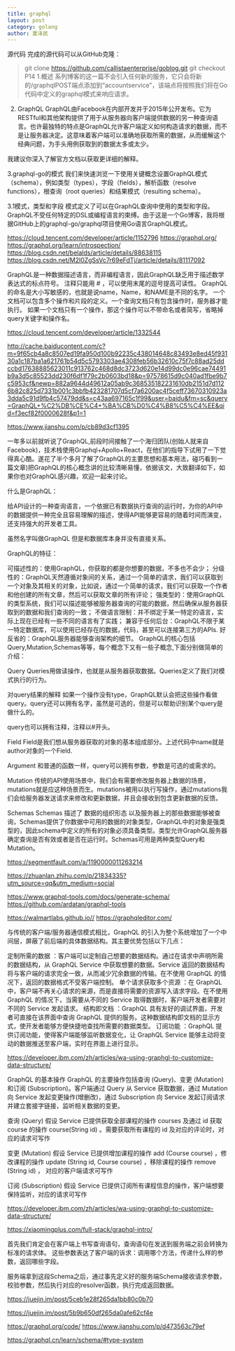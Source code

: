```yaml
---
title: graphql
layout: post
category: golang
author: 夏泽民
---
```

源代码
完成的源代码可以从GitHub克隆：

> git clone https://github.com/callistaenterprise/goblog.git
> git checkout P14
1.概述
系列博客的这一篇不会引入任何新的服务，它只会将新的/graphqlPOST端点添加到“accountservice”，该端点将按照我们将在Go代码中定义的graphql模式来响应请求。

2. GraphQL
GraphQL由Facebook在内部开发并于2015年公开发布。它为RESTful和其他架构提供了用于从服务器向客户端提供数据的另一种查询语言。也许最独特的特点是GraphQL允许客户端定义如何构造请求的数据，而不是让服务器决定。这意味着客户端可以准确地获取所需的数据，从而缓解这个经典问题，为手头用例获取到的数据太多或太少。

我建议你深入了解官方文档以获取更详细的解释。

3.graphql-go的模式
我们来快速浏览一下使用关键概念设置GraphQL模式（schema），例如类型（types），字段（fields），解析函数（resolve functions），根查询（root queries）和结果模式（resulting schema）。

3.1模式，类型和字段
模式定义了可以在GraphQL查询中使用的类型和字段。GraphQL不受任何特定的DSL或编程语言的束缚。由于这是一个Go博客，我将根据GitHub上的graphql-go/graphql项目使用Go语言GraphQL模式。
<!-- more -->
https://cloud.tencent.com/developer/article/1152796
https://graphql.org/
https://graphql.org/learn/introspection/
https://blog.csdn.net/belalds/article/details/88638115
https://blog.csdn.net/M2l0ZgSsVc7r69eFdTj/article/details/81117092

GraphQL是一种数据描述语言，而非编程语言，因此GraphQL缺乏用于描述数学表达式的标点符号。
注释只能用 # ，可以使用末尾的逗号提高可读性。
GraphQL的命名是大小写敏感的，也就是说name，Name，和NAME是不同的名字。
一个文档可以包含多个操作和片段的定义。一个查询文档只有包含操作时，服务器才能执行。
如果一个文档只有一个操作，那这个操作可以不带命名或者简写，省略掉query关键字和操作名。

https://cloud.tencent.com/developer/article/1332544

http://cache.baiducontent.com/c?m=9f65cb4a8c8507ed19fa950d100b92235c438014648c83493e8ed45f93130a1c187ba1a621761b54d5c5793303ae4308feb56b32610c75f7c88ad25ddccbd17638885623011c913762c468d8dc3723d620e14d99dc0e96cae74491b9a3d5c85523dd230f6df1f79c2b0603bd18&p=97578615d9c040ad1fbe9b7c5953cf&newp=882a9644d49612a05ab9c368535182231610db2151d7d1126b82c825d7331b001c3bbfb423281707d5cf7a6200ac4f5ceff73670310923a3dda5c91d9fb4c57479dd&s=c43aa697165c1f99&user=baidu&fm=sc&query=GraphQL+%C2%DB%CE%C4+%BA%CB%D0%C4%B8%C5%C4%EE&qid=f3ecf82f0000628f&p1=1

https://www.jianshu.com/p/cb89d3cf1395

一年多以前就听说了GraphQL,前段时间接触了一个海归团队(创始人就来自Facebook)，技术栈使用Graphql+Apollo+React，在他们的指导下试用了一下觉得真心酷。遂花了半个多月了解了GraphQL的主要思想和基本用法，碰巧看到一篇文章)把GraphQL的核心概念讲的比较清晰易懂，依据该文，大致翻译如下，如果你也对GraphQL感兴趣，欢迎一起来讨论。

什么是GraphQL：

给API设计的一种查询语言，一个依据已有数据执行查询的运行时，为你的API中的数据提供一种完全且容易理解的描述，使得API能够更容易的随着时间而演变，还支持强大的开发者工具。

虽然名字叫做GraphQL 但是和数据库本身并没有直接关系。

GraphQL的特征：

可描述性的：使用GraphQL，你获取的都是你想要的数据，不多也不会少；
分级性的：GraphQL天然遵循对象间的关系，通过一个简单的请求，我们可以获取到一个对象及其相关的对象，比如说，通过一个简单的请求，我们可以获取一个作者和他创建的所有文章，然后可以获取文章的所有评论；
强类型的：使用GraphQL的类型系统，我们可以描述能够被服务器查询的可能的数据，然后确保从服务器获取到的数据和我们查询的一致；
不做语言限制：并不绑定于某一特定的语言，实际上现在已经有一些不同的语言有了实践；
兼容于任何后台：GraphQL不限于某一特定数据库，可以使用已经存在的数据，代码，甚至可以连接第三方的APIs.
好反省的：GraphQL服务器能够查询架构的细节。
GraphQL的核心包括Query,Mutation,Schemas等等，每个概念下又有一些子概念,下面分别做简单的介绍：

Query
Queries用做读操作，也就是从服务器获取数据。Queries定义了我们对模式执行的行为。

对query结果的解释
如果一个操作没有type，GraphQL默认会把这些操作看做query。query还可以拥有名字，虽然是可选的，但是可以帮助识别某个query是做什么的。

query也可以拥有注释，注释以#开头。

Field
Field是我们想从服务器获取的对象的基本组成部分。上述代码中name就是author对象的一个Field.

Argument
和普通的函数一样，query可以拥有参数，参数是可选的或需求的。

Mutation
传统的API使用场景中，我们会有需要修改服务器上数据的场景，mutations就是应这种场景而生。mutations被用以执行写操作，通过mutations我们会给服务器发送请求来修改和更新数据，并且会接收到包含更新数据的反馈。

Schemas
Schemas 描述了 数据的组织形态 以及服务器上的那些数据能够被查询，Schemas提供了你数据中可用的数据的对象类型，GraphQL中的对象是强类型的，因此schema中定义的所有的对象必须具备类型。类型允许GraphQL服务器确定查询是否有效或者是否在运行时。Schemas可用是两种类型Query和Mutation。

https://segmentfault.com/a/1190000011263214

https://zhuanlan.zhihu.com/p/21834335?utm_source=qq&utm_medium=social



https://www.graphql-tools.com/docs/generate-schema/
https://github.com/ardatan/graphql-tools

https://walmartlabs.github.io//
https://graphqleditor.com/

与传统的客户端/服务器通信模式相比，GraphQL 的引入为整个系统增加了一个中间层，屏蔽了前后端的具体数据结构。其主要优势包括以下几点：

定制所需的数据 ：客户端可以定制自己想要的数据结构。通过在请求中声明所需的数据结构，从 GraphQL Service 中获取想要的数据。Service 返回的数据结构将与客户端的请求完全一致，从而减少冗余数据的传输。在不使用 GraphQL 的情况下，返回的数据格式不受客户端控制。
单个请求获取多个资源 ：在 GraphQL 中，客户端不再关心请求的来源，而是直接将需要的资源写入请求字段。在不使用 GraphQL 的情况下，当需要从不同的 Service 取得数据时，客户端开发者需要对不同的 Service 发起请求。
结构即文档 ：GraphQL 具有友好的调试界面，开发者可直接在该界面中查询 GraphQL 提供的服务。这种数据结构即文档的显示方式，使开发者能够方便快捷地查找所需要的数据类型。
订阅功能 ：GraphQL 提供订阅功能，使得客户端能够监听数据变化，让 GraphQL Service 能够主动将变动的数据推送至客户端，实时在界面上进行显示。


https://developer.ibm.com/zh/articles/wa-using-graphgl-to-customize-data-structure/

GraphQL 的基本操作
GraphQL 的主要操作包括查询 (Query)、变更 (Mutation) 和订阅 (Subscription)。客户端通过 Query 从 Service 获取数据，通过 Mutation 向 Service 发起变更操作(增删改)，通过 Subscription 向 Service 发起订阅请求并建立套接字链接，监听相关数据的变更。

查询 (Query)
假设 Service 已提供获取全部课程的操作 courses 及通过 id 获取 course 的操作 course(String id) 。需要获取所有课程的 id 及对应的评论时，对应的请求可写作

变更 (Mutation)
假设 Service 已提供增加课程的操作 add (Course course) ，修改课程的操作 update (String id, Course course) ，移除课程的操作 remove (String id) ， 对应的客户端请求可写作

订阅 (Subscription)
假设 Service 已提供订阅所有课程信息的操作，客户端想要保持监听，对应的请求可写作

https://developer.ibm.com/zh/articles/wa-using-graphgl-to-customize-data-structure/

https://xiaomingplus.com/full-stack/graphql-intro/

首先我们肯定会在客户端上书写查询语句，查询语句在发送到服务端之前会转换为标准的请求体。
这些参数表达了客户端的诉求：调用哪个方法，传递什么样的参数，返回哪些字段。

服务端拿到这段Schema之后，通过事先定义好的服务端Schema接收请求参数，校验参数，然后执行对应的resolver函数，执行完成返回数据。

https://juejin.im/post/5ceb1e28f265da1bb80c0b70

https://juejin.im/post/5b9b650df265da0afe62cf4e

https://graphql.org/code/
https://www.jianshu.com/p/d473563c79ef

https://graphql.cn/learn/schema/#type-system



